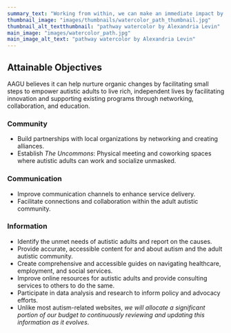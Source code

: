 ```yaml
---
summary_text: "Working from within, we can make an immediate impact by activating and empowering the autistic community in Oregon to focus on attainable objectives."
thumbnail_image: "images/thumbnails/watercolor_path_thumbnail.jpg"
thumbnail_alt_textthumbnail: "pathway watercolor by Alexandria Levin"
main_image: "images/watercolor_path.jpg"
main_image_alt_text: "pathway watercolor by Alexandria Levin"
---
```


## Attainable Objectives  
AAGU believes it can help nurture organic changes by facilitating small steps to empower autistic adults to live rich, independent lives by facilitating innovation and supporting existing programs through networking, collaboration, and education.

### Community
- Build partnerships with local organizations by networking and creating alliances. 
- Establish _The Uncommons_: Physical meeting and coworking spaces where autistic adults can work and socialize unmasked.

### Communication
- Improve communication channels to enhance service delivery.
- Facilitate connections and collaboration within the adult autistic community.

### Information
- Identify the unmet needs of autistic adults and report on the causes.
- Provide accurate, accessible content for and about autism and the adult autistic community.
- Create comprehensive and accessible guides on navigating healthcare, employment, and social services.
- Improve online resources for autistic adults and provide consulting services to others to do the same.
- Participate in data analysis and research to inform policy and advocacy efforts.
- Unlike most autism-related websites, _we will allocate a significant portion of our budget to continuously reviewing and updating this information as it evolves_.